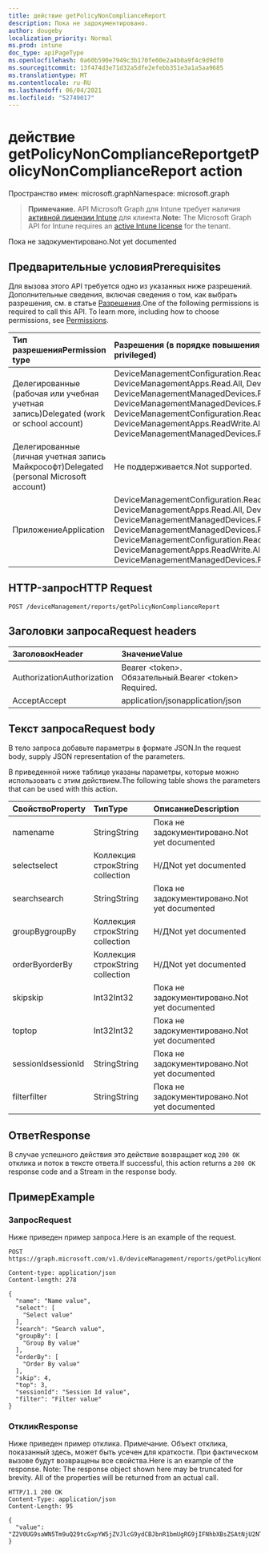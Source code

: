 ```yaml
---
title: действие getPolicyNonComplianceReport
description: Пока не задокументировано.
author: dougeby
localization_priority: Normal
ms.prod: intune
doc_type: apiPageType
ms.openlocfilehash: 0a60b590e7949c3b170fe00e2a4b0a9f4c9d9df0
ms.sourcegitcommit: 13f474d3e71d32a5dfe2efebb351e3a1a5aa9685
ms.translationtype: MT
ms.contentlocale: ru-RU
ms.lasthandoff: 06/04/2021
ms.locfileid: "52749017"
---
```

# <a name="getpolicynoncompliancereport-action"></a><span data-ttu-id="d9353-103">действие getPolicyNonComplianceReport</span><span class="sxs-lookup"><span data-stu-id="d9353-103">getPolicyNonComplianceReport action</span></span>

<span data-ttu-id="d9353-104">Пространство имен: microsoft.graph</span><span class="sxs-lookup"><span data-stu-id="d9353-104">Namespace: microsoft.graph</span></span>

> <span data-ttu-id="d9353-105">**Примечание.** API Microsoft Graph для Intune требует наличия [активной лицензии Intune](https://go.microsoft.com/fwlink/?linkid=839381) для клиента.</span><span class="sxs-lookup"><span data-stu-id="d9353-105">**Note:** The Microsoft Graph API for Intune requires an [active Intune license](https://go.microsoft.com/fwlink/?linkid=839381) for the tenant.</span></span>

<span data-ttu-id="d9353-106">Пока не задокументировано.</span><span class="sxs-lookup"><span data-stu-id="d9353-106">Not yet documented</span></span>

## <a name="prerequisites"></a><span data-ttu-id="d9353-107">Предварительные условия</span><span class="sxs-lookup"><span data-stu-id="d9353-107">Prerequisites</span></span>
<span data-ttu-id="d9353-p101">Для вызова этого API требуется одно из указанных ниже разрешений. Дополнительные сведения, включая сведения о том, как выбрать разрешения, см. в статье [Разрешения](/graph/permissions-reference).</span><span class="sxs-lookup"><span data-stu-id="d9353-p101">One of the following permissions is required to call this API. To learn more, including how to choose permissions, see [Permissions](/graph/permissions-reference).</span></span>

|<span data-ttu-id="d9353-110">Тип разрешения</span><span class="sxs-lookup"><span data-stu-id="d9353-110">Permission type</span></span>|<span data-ttu-id="d9353-111">Разрешения (в порядке повышения привилегий)</span><span class="sxs-lookup"><span data-stu-id="d9353-111">Permissions (from least to most privileged)</span></span>|
|:---|:---|
|<span data-ttu-id="d9353-112">Делегированные (рабочая или учебная учетная запись)</span><span class="sxs-lookup"><span data-stu-id="d9353-112">Delegated (work or school account)</span></span>|<span data-ttu-id="d9353-113">DeviceManagementConfiguration.Read.All, DeviceManagementConfiguration.ReadWrite.All, DeviceManagementApps.Read.All, DeviceManagementApps.ReadWrite.All, DeviceManagementManagedDevices.Read.All, DeviceManagementManagedDevices.ReadWrite.All</span><span class="sxs-lookup"><span data-stu-id="d9353-113">DeviceManagementConfiguration.Read.All, DeviceManagementConfiguration.ReadWrite.All, DeviceManagementApps.Read.All, DeviceManagementApps.ReadWrite.All, DeviceManagementManagedDevices.Read.All, DeviceManagementManagedDevices.ReadWrite.All</span></span>|
|<span data-ttu-id="d9353-114">Делегированные (личная учетная запись Майкрософт)</span><span class="sxs-lookup"><span data-stu-id="d9353-114">Delegated (personal Microsoft account)</span></span>|<span data-ttu-id="d9353-115">Не поддерживается.</span><span class="sxs-lookup"><span data-stu-id="d9353-115">Not supported.</span></span>|
|<span data-ttu-id="d9353-116">Приложение</span><span class="sxs-lookup"><span data-stu-id="d9353-116">Application</span></span>|<span data-ttu-id="d9353-117">DeviceManagementConfiguration.Read.All, DeviceManagementConfiguration.ReadWrite.All, DeviceManagementApps.Read.All, DeviceManagementApps.ReadWrite.All, DeviceManagementManagedDevices.Read.All, DeviceManagementManagedDevices.ReadWrite.All</span><span class="sxs-lookup"><span data-stu-id="d9353-117">DeviceManagementConfiguration.Read.All, DeviceManagementConfiguration.ReadWrite.All, DeviceManagementApps.Read.All, DeviceManagementApps.ReadWrite.All, DeviceManagementManagedDevices.Read.All, DeviceManagementManagedDevices.ReadWrite.All</span></span>|

## <a name="http-request"></a><span data-ttu-id="d9353-118">HTTP-запрос</span><span class="sxs-lookup"><span data-stu-id="d9353-118">HTTP Request</span></span>
<!-- {
  "blockType": "ignored"
}
-->
``` http
POST /deviceManagement/reports/getPolicyNonComplianceReport
```

## <a name="request-headers"></a><span data-ttu-id="d9353-119">Заголовки запроса</span><span class="sxs-lookup"><span data-stu-id="d9353-119">Request headers</span></span>
|<span data-ttu-id="d9353-120">Заголовок</span><span class="sxs-lookup"><span data-stu-id="d9353-120">Header</span></span>|<span data-ttu-id="d9353-121">Значение</span><span class="sxs-lookup"><span data-stu-id="d9353-121">Value</span></span>|
|:---|:---|
|<span data-ttu-id="d9353-122">Authorization</span><span class="sxs-lookup"><span data-stu-id="d9353-122">Authorization</span></span>|<span data-ttu-id="d9353-123">Bearer &lt;token&gt;. Обязательный.</span><span class="sxs-lookup"><span data-stu-id="d9353-123">Bearer &lt;token&gt; Required.</span></span>|
|<span data-ttu-id="d9353-124">Accept</span><span class="sxs-lookup"><span data-stu-id="d9353-124">Accept</span></span>|<span data-ttu-id="d9353-125">application/json</span><span class="sxs-lookup"><span data-stu-id="d9353-125">application/json</span></span>|

## <a name="request-body"></a><span data-ttu-id="d9353-126">Текст запроса</span><span class="sxs-lookup"><span data-stu-id="d9353-126">Request body</span></span>
<span data-ttu-id="d9353-127">В тело запроса добавьте параметры в формате JSON.</span><span class="sxs-lookup"><span data-stu-id="d9353-127">In the request body, supply JSON representation of the parameters.</span></span>

<span data-ttu-id="d9353-128">В приведенной ниже таблице указаны параметры, которые можно использовать с этим действием.</span><span class="sxs-lookup"><span data-stu-id="d9353-128">The following table shows the parameters that can be used with this action.</span></span>

|<span data-ttu-id="d9353-129">Свойство</span><span class="sxs-lookup"><span data-stu-id="d9353-129">Property</span></span>|<span data-ttu-id="d9353-130">Тип</span><span class="sxs-lookup"><span data-stu-id="d9353-130">Type</span></span>|<span data-ttu-id="d9353-131">Описание</span><span class="sxs-lookup"><span data-stu-id="d9353-131">Description</span></span>|
|:---|:---|:---|
|<span data-ttu-id="d9353-132">name</span><span class="sxs-lookup"><span data-stu-id="d9353-132">name</span></span>|<span data-ttu-id="d9353-133">String</span><span class="sxs-lookup"><span data-stu-id="d9353-133">String</span></span>|<span data-ttu-id="d9353-134">Пока не задокументировано.</span><span class="sxs-lookup"><span data-stu-id="d9353-134">Not yet documented</span></span>|
|<span data-ttu-id="d9353-135">select</span><span class="sxs-lookup"><span data-stu-id="d9353-135">select</span></span>|<span data-ttu-id="d9353-136">Коллекция строк</span><span class="sxs-lookup"><span data-stu-id="d9353-136">String collection</span></span>|<span data-ttu-id="d9353-137">Н/Д</span><span class="sxs-lookup"><span data-stu-id="d9353-137">Not yet documented</span></span>|
|<span data-ttu-id="d9353-138">search</span><span class="sxs-lookup"><span data-stu-id="d9353-138">search</span></span>|<span data-ttu-id="d9353-139">String</span><span class="sxs-lookup"><span data-stu-id="d9353-139">String</span></span>|<span data-ttu-id="d9353-140">Пока не задокументировано.</span><span class="sxs-lookup"><span data-stu-id="d9353-140">Not yet documented</span></span>|
|<span data-ttu-id="d9353-141">groupBy</span><span class="sxs-lookup"><span data-stu-id="d9353-141">groupBy</span></span>|<span data-ttu-id="d9353-142">Коллекция строк</span><span class="sxs-lookup"><span data-stu-id="d9353-142">String collection</span></span>|<span data-ttu-id="d9353-143">Н/Д</span><span class="sxs-lookup"><span data-stu-id="d9353-143">Not yet documented</span></span>|
|<span data-ttu-id="d9353-144">orderBy</span><span class="sxs-lookup"><span data-stu-id="d9353-144">orderBy</span></span>|<span data-ttu-id="d9353-145">Коллекция строк</span><span class="sxs-lookup"><span data-stu-id="d9353-145">String collection</span></span>|<span data-ttu-id="d9353-146">Н/Д</span><span class="sxs-lookup"><span data-stu-id="d9353-146">Not yet documented</span></span>|
|<span data-ttu-id="d9353-147">skip</span><span class="sxs-lookup"><span data-stu-id="d9353-147">skip</span></span>|<span data-ttu-id="d9353-148">Int32</span><span class="sxs-lookup"><span data-stu-id="d9353-148">Int32</span></span>|<span data-ttu-id="d9353-149">Пока не задокументировано.</span><span class="sxs-lookup"><span data-stu-id="d9353-149">Not yet documented</span></span>|
|<span data-ttu-id="d9353-150">top</span><span class="sxs-lookup"><span data-stu-id="d9353-150">top</span></span>|<span data-ttu-id="d9353-151">Int32</span><span class="sxs-lookup"><span data-stu-id="d9353-151">Int32</span></span>|<span data-ttu-id="d9353-152">Пока не задокументировано.</span><span class="sxs-lookup"><span data-stu-id="d9353-152">Not yet documented</span></span>|
|<span data-ttu-id="d9353-153">sessionId</span><span class="sxs-lookup"><span data-stu-id="d9353-153">sessionId</span></span>|<span data-ttu-id="d9353-154">String</span><span class="sxs-lookup"><span data-stu-id="d9353-154">String</span></span>|<span data-ttu-id="d9353-155">Пока не задокументировано.</span><span class="sxs-lookup"><span data-stu-id="d9353-155">Not yet documented</span></span>|
|<span data-ttu-id="d9353-156">filter</span><span class="sxs-lookup"><span data-stu-id="d9353-156">filter</span></span>|<span data-ttu-id="d9353-157">String</span><span class="sxs-lookup"><span data-stu-id="d9353-157">String</span></span>|<span data-ttu-id="d9353-158">Пока не задокументировано.</span><span class="sxs-lookup"><span data-stu-id="d9353-158">Not yet documented</span></span>|



## <a name="response"></a><span data-ttu-id="d9353-159">Ответ</span><span class="sxs-lookup"><span data-stu-id="d9353-159">Response</span></span>
<span data-ttu-id="d9353-160">В случае успешного действия это действие возвращает код `200 OK` отклика и поток в тексте ответа.</span><span class="sxs-lookup"><span data-stu-id="d9353-160">If successful, this action returns a `200 OK` response code and a Stream in the response body.</span></span>

## <a name="example"></a><span data-ttu-id="d9353-161">Пример</span><span class="sxs-lookup"><span data-stu-id="d9353-161">Example</span></span>

### <a name="request"></a><span data-ttu-id="d9353-162">Запрос</span><span class="sxs-lookup"><span data-stu-id="d9353-162">Request</span></span>
<span data-ttu-id="d9353-163">Ниже приведен пример запроса.</span><span class="sxs-lookup"><span data-stu-id="d9353-163">Here is an example of the request.</span></span>
``` http
POST https://graph.microsoft.com/v1.0/deviceManagement/reports/getPolicyNonComplianceReport

Content-type: application/json
Content-length: 278

{
  "name": "Name value",
  "select": [
    "Select value"
  ],
  "search": "Search value",
  "groupBy": [
    "Group By value"
  ],
  "orderBy": [
    "Order By value"
  ],
  "skip": 4,
  "top": 3,
  "sessionId": "Session Id value",
  "filter": "Filter value"
}
```

### <a name="response"></a><span data-ttu-id="d9353-164">Отклик</span><span class="sxs-lookup"><span data-stu-id="d9353-164">Response</span></span>
<span data-ttu-id="d9353-p102">Ниже приведен пример отклика. Примечание. Объект отклика, показанный здесь, может быть усечен для краткости. При фактическом вызове будут возвращены все свойства.</span><span class="sxs-lookup"><span data-stu-id="d9353-p102">Here is an example of the response. Note: The response object shown here may be truncated for brevity. All of the properties will be returned from an actual call.</span></span>
``` http
HTTP/1.1 200 OK
Content-Type: application/json
Content-Length: 95

{
  "value": "Z2V0UG9saWN5Tm9uQ29tcGxpYW5jZVJlcG9ydCBJbnR1bmUgRG9jIFNhbXBsZSAtNjU2NTI5OTUw"
}
```




